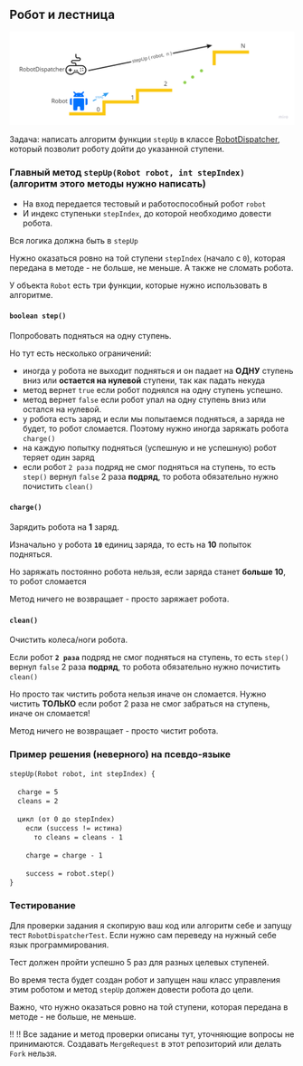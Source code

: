 Робот и лестница
---

![img.png](img.png)

Задача: написать алгоритм функции `stepUp` в классе [RobotDispatcher](src/main/java/qa/task/RobotDispatcher.java), который позволит роботу дойти до указанной ступени.

### Главный метод `stepUp(Robot robot, int stepIndex)` (алгоритм этого методы нужно написать)

- На вход передается тестовый и работоспособный робот `robot`
- И индекс ступеньки `stepIndex`, до которой необходимо довести робота.

Вся логика должна быть в `stepUp`

Нужно оказаться ровно на той ступени `stepIndex` (начало с `0`), которая передана в методе - не больше, не меньше. А также не сломать робота.

У объекта `Robot` есть три функции, которые нужно использовать в алгоритме.

#### `boolean step()`

Попробовать подняться на одну ступень.

Но тут есть несколько ограничений:

- иногда у робота не выходит подняться и он падает на **ОДНУ** ступень вниз или **остается на нулевой** ступени, так как падать некуда
- метод вернет `true` если робот поднялся на одну ступень успешно.
- метод вернет `false` если робот упал на одну ступень вниз или остался на нулевой.
- у робота есть заряд и если мы попытаемся подняться, а заряда не будет, то робот сломается. Поэтому нужно иногда
  заряжать робота `charge()`
- на каждую попытку подняться (успешную и не успешную) робот теряет один заряд
- если робот `2 раза` подряд не смог подняться на ступень, то есть `step()` вернул `false` 2 раза **подряд**, то робота
  обязательно нужно почистить `clean()`

#### `charge()`

Зарядить робота на **1** заряд.

Изначально у робота **`10`** единиц заряда, то есть на **10** попыток подняться.

Но заряжать постоянно робота нельзя, если заряда станет **больше 10**, то робот сломается

Метод ничего не возвращает - просто заряжает робота.

#### `clean()`

Очистить колеса/ноги робота.

Если робот **`2 раза`** подряд не смог подняться на ступень, то есть `step()` вернул `false` 2 раза **подряд**, то робота
обязательно нужно почистить `clean()`

Но просто так чистить робота нельзя иначе он сломается.
Нужно чистить **ТОЛЬКО** если робот 2 раза не смог забраться на ступень, иначе он сломается!

Метод ничего не возвращает - просто чистит робота.

### Пример решения (неверного) на псевдо-языке
```
stepUp(Robot robot, int stepIndex) {

  charge = 5
  cleans = 2      

  цикл (от 0 до stepIndex)
    если (success != истина)
      то cleans = cleans - 1
    
    charge = charge - 1
        
    success = robot.step()
}
```

### Тестирование

Для проверки задания я скопирую ваш код или алгоритм себе и запущу тест `RobotDispatcherTest`. Если нужно сам переведу на нужный себе язык программирования.

Тест должен пройти успешно 5 раз для разных целевых ступеней.

Во время теста будет создан робот и запущен наш класс управления этим роботом и метод `stepUp` должен довести робота до цели. 

Важно, что нужно оказаться ровно на той ступени, которая передана в методе - не больше, не меньше.

:bangbang: :bangbang: Все задание и метод проверки описаны тут, уточняющие вопросы не принимаются. Создавать `MergeRequest` в этот репозиторий или делать `Fork` нельзя.
  